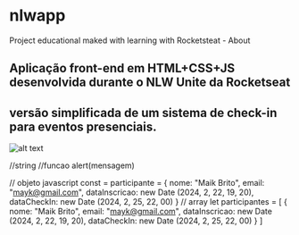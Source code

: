# nlwapp
 Project educational maked with learning with Rocketsteat - About

## Aplicação front-end em HTML+CSS+JS desenvolvida durante o NLW Unite da Rocketseat 

##  versão simplificada de um sistema de check-in para eventos presenciais.
![alt text](image.png)

//string 
//funcao
alert(mensagem)

// objeto javascript 
const = participante = {
    nome: "Maik Brito",
    email: "mayk@gmail.com",
    dataInscricao: new Date (2024, 2, 22, 19, 20),
    dataCheckIn: new Date (2024, 2, 25, 22, 00)
}
// array 
let participantes = [
    {
    nome: "Maik Brito",
    email: "mayk@gmail.com",
    dataInscricao: new Date (2024, 2, 22, 19, 20),
    dataCheckIn: new Date (2024, 2, 25, 22, 00)
    }
]